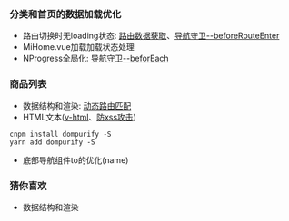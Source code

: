 ### 分类和首页的数据加载优化
+ 路由切换时无loading状态: [路由数据获取](https://router.vuejs.org/zh/guide/advanced/data-fetching.html)、[导航守卫--beforeRouteEnter](https://router.vuejs.org/zh/guide/advanced/navigation-guards.html)
+ MiHome.vue加载加载状态处理
+ NProgress全局化: [导航守卫--beforEach](https://router.vuejs.org/zh/guide/advanced/navigation-guards.html)

### 商品列表
+ 数据结构和渲染: [动态路由匹配](https://router.vuejs.org/zh/guide/essentials/dynamic-matching.html)
+ HTML文本([v-html](https://cn.vuejs.org/v2/guide/syntax.html#%E5%8E%9F%E5%A7%8B-HTML)、[防xss攻击](https://github.com/cure53/DOMPurify))
```
cnpm install dompurify -S
yarn add dompurify -S
```
+ 底部导航组件to的优化(name)

### 猜你喜欢
+ 数据结构和渲染